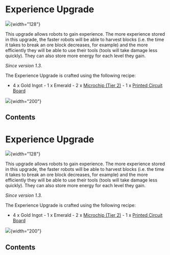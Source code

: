 # Experience Upgrade

![](/items/experience_upgrade.png){width="128"}

This upgrade allows robots to gain experience. The more experience
stored in this upgrade, the faster robots will be able to harvest blocks
(i.e. the time it takes to break an ore block decreases, for example)
and the more efficiently they will be able to use their tools (tools
will take damage less quickly). They can also store more energy for each
level they gain.

*Since version 1.3.*

The Experience Upgrade is crafted using the following recipe:

- 4 x Gold Ingot - 1 x Emerald - 2 x [Microchip (Tier
2)](/item/materials) - 1 x [Printed Circuit Board](/item/materials)

![](/recipes/items/expupgrade.png){width="200"}

## Contents

# Experience Upgrade

![](/items/experience_upgrade.png){width="128"}

This upgrade allows robots to gain experience. The more experience
stored in this upgrade, the faster robots will be able to harvest blocks
(i.e. the time it takes to break an ore block decreases, for example)
and the more efficiently they will be able to use their tools (tools
will take damage less quickly). They can also store more energy for each
level they gain.

*Since version 1.3.*

The Experience Upgrade is crafted using the following recipe:

- 4 x Gold Ingot - 1 x Emerald - 2 x [Microchip (Tier
2)](/item/materials) - 1 x [Printed Circuit Board](/item/materials)

![](/recipes/items/expupgrade.png){width="200"}

## Contents
